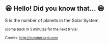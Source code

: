 ## :smile: Hello! Did you know that... :smile:
8 is the number of planets in the Solar System.

<sup>(come back in 5 minutes for the next trivia)</sup>


<sup>Credits: http://numbersapi.com</sup>

